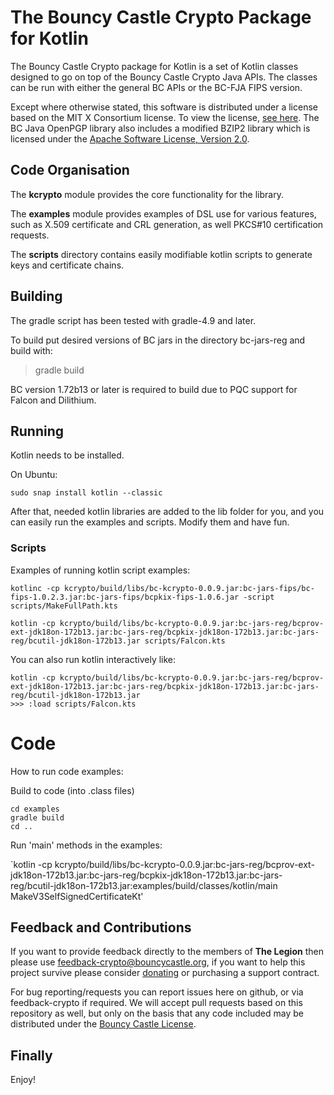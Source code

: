 
# The Bouncy Castle Crypto Package for Kotlin

The Bouncy Castle Crypto package for Kotlin is a set of Kotlin classes designed to go on top of the Bouncy Castle Crypto Java APIs. The classes can be run with either the general BC APIs or the BC-FJA FIPS version.

Except where otherwise stated, this software is distributed under a license based on the MIT X Consortium license. To view the license, [see here](https://www.bouncycastle.org/licence.html). The BC Java OpenPGP library also includes a modified BZIP2 library which is licensed under the [Apache Software License, Version 2.0](http://www.apache.org/licenses/).

## Code Organisation

The **kcrypto** module provides the core functionality for the library.

The **examples** module provides examples of DSL use for various features, such as X.509 certificate and CRL generation, as well PKCS#10 certification requests.

The **scripts** directory contains easily modifiable kotlin scripts to generate keys and certificate chains.

## Building

The gradle script has been tested with gradle-4.9 and later.

To build put desired versions of BC jars in the directory bc-jars-reg and build with:

> gradle build

BC version 1.72b13 or later is required to build due to PQC support for Falcon and Dilithium.

## Running

Kotlin needs to be installed. 

On Ubuntu:

`sudo snap install kotlin --classic`

After that, needed kotlin libraries are added to the lib folder for you, and you can easily run the examples and scripts. Modify them and have fun.

### Scripts
Examples of running kotlin script examples:

`kotlinc -cp kcrypto/build/libs/bc-kcrypto-0.0.9.jar:bc-jars-fips/bc-fips-1.0.2.3.jar:bc-jars-fips/bcpkix-fips-1.0.6.jar -script scripts/MakeFullPath.kts`

`kotlin -cp kcrypto/build/libs/bc-kcrypto-0.0.9.jar:bc-jars-reg/bcprov-ext-jdk18on-172b13.jar:bc-jars-reg/bcpkix-jdk18on-172b13.jar:bc-jars-reg/bcutil-jdk18on-172b13.jar scripts/Falcon.kts`

You can also run kotlin interactively like:
```
kotlin -cp kcrypto/build/libs/bc-kcrypto-0.0.9.jar:bc-jars-reg/bcprov-ext-jdk18on-172b13.jar:bc-jars-reg/bcpkix-jdk18on-172b13.jar:bc-jars-reg/bcutil-jdk18on-172b13.jar
>>> :load scripts/Falcon.kts
```

# Code
How to run code examples:

Build to code (into .class files)
```
cd examples
gradle build
cd ..
```
Run 'main' methods in the examples:

`kotlin -cp kcrypto/build/libs/bc-kcrypto-0.0.9.jar:bc-jars-reg/bcprov-ext-jdk18on-172b13.jar:bc-jars-reg/bcpkix-jdk18on-172b13.jar:bc-jars-reg/bcutil-jdk18on-172b13.jar:examples/build/classes/kotlin/main MakeV3SelfSignedCertificateKt'

## Feedback and Contributions

If you want to provide feedback directly to the members of **The Legion** then please use [feedback-crypto@bouncycastle.org](mailto:feedback-crypto@bouncycastle.org), if you want to help this project survive please consider [donating](https://www.bouncycastle.org/donate) or purchasing a support contract.

For bug reporting/requests you can report issues here on github, or via feedback-crypto if required. We will accept pull requests based on this repository as well, but only on the basis that any code included may be distributed under the [Bouncy Castle License](https://www.bouncycastle.org/licence.html).

## Finally

Enjoy!
